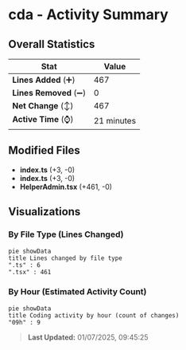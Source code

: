 # cda - Activity Summary 

## Overall Statistics

| Stat                   | Value                                                             |
| ---------------------- | ----------------------------------------------------------------- |
| **Lines Added** (➕)   | 467                                          |
| **Lines Removed** (➖) | 0                                        |
| **Net Change** (↕)    | 467                |
| **Active Time** (⌚)   | 21 minutes |


## Modified Files
- **index.ts** (+3, -0)
- **index.ts** (+3, -0)
- **HelperAdmin.tsx** (+461, -0)

## Visualizations

### By File Type (Lines Changed)

```mermaid
pie showData
title Lines changed by file type
".ts" : 6
".tsx" : 461
```

### By Hour (Estimated Activity Count)

```mermaid
pie showData
title Coding activity by hour (count of changes)
"09h" : 9
```


> **Last Updated:** 01/07/2025, 09:45:25